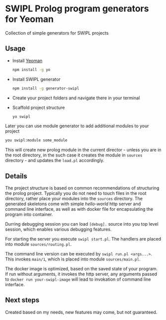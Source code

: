 # SWIPL Prolog program generators for Yeoman

Collection of simple generators for SWIPL projects

## Usage

* Install [Yeoman](https://yeoman.io/learning/index.html)

  ```sh
  npm install -g yo
  ```

* Install SWIPL generator
  
  ```sh
  npm install -g generator-swipl
  ```

* Create your project folders and navigate there in your terminal
* Scaffold project structure

  ```sh
  yo swipl
  ```

Later you can use module generator to add additional modules to your project

```sh
you swipl:module some_module
```

This will create new prolog module in the current director - unless you are in
the root directory, in the such case it creates the module in `sources` directory - 
and updates the `load.pl` accordingly. 

## Details

The project structure is based on common recommendations of structuring the prolog project.
Typically you do not need to touch files in the root directory, rather place your modules into
the `sources` directory. The generated skeletons come with simple _hello-world_ http server and
command line interface, as well as with docker file for encapsulating the program into container.

Durring debugging session you can load `[debug].` source into you top level session,
which enables various debugging features.

For starting the server you execute `swipl start.pl`. The handlers are placed into module `sources/routing.pl`.

The command line version can be executed by `swipl run.pl <args...>`. This invokes `main/1`, which is placed
into module `sources/main.pl`.

The docker image is optimized, based on the saved state of your program. If run without arguments,
it invokes the http server, any arguments passed to `docker run your-swipl-image` will lead to
invokation of command line interface.

## Next steps

Created based on my needs, new features may come, but not guaranteed.
